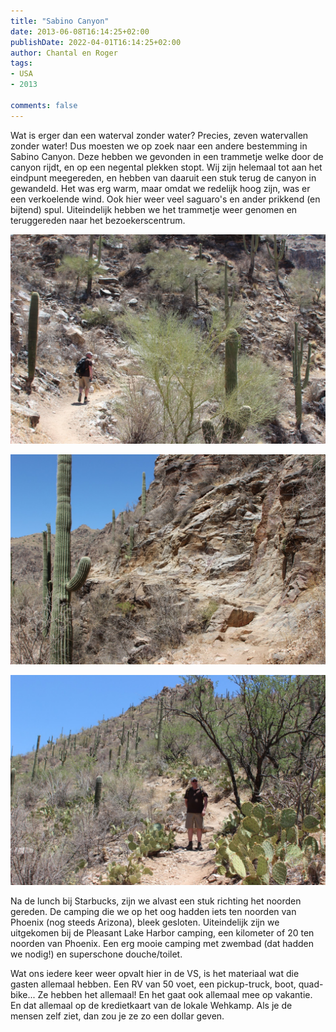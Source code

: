 ```yaml
---
title: "Sabino Canyon"
date: 2013-06-08T16:14:25+02:00
publishDate: 2022-04-01T16:14:25+02:00
author: Chantal en Roger
tags:
- USA
- 2013

comments: false
---
```


Wat is erger dan een waterval zonder water? Precies, zeven watervallen zonder water! Dus moesten we op zoek naar een andere bestemming in Sabino Canyon. Deze hebben we gevonden in een trammetje welke door de canyon rijdt, en op een negental plekken stopt. Wij zijn helemaal tot aan het eindpunt meegereden, en hebben van daaruit een stuk terug de canyon in gewandeld. Het was erg warm, maar omdat we redelijk hoog zijn, was er een verkoelende wind. Ook hier weer veel saguaro's en ander prikkend (en bijtend) spul. Uiteindelijk hebben we het trammetje weer genomen en teruggereden naar het bezoekerscentrum.

![Sabino Canyon](./images/IMG_3051.JPG)

![Sabino Canyon](./images/IMG_3056.JPG)

![Sabino Canyon](./images/IMG_3089.JPG)

Na de lunch bij Starbucks, zijn we alvast een stuk richting het noorden gereden. De camping die we op het oog hadden iets ten noorden van Phoenix (nog steeds Arizona), bleek gesloten. Uiteindelijk zijn we uitgekomen bij de Pleasant Lake Harbor camping, een kilometer of 20 ten noorden van Phoenix. Een erg mooie camping met zwembad (dat hadden we nodig!) en superschone douche/toilet.

Wat ons iedere keer weer opvalt hier in de VS, is het materiaal wat die gasten allemaal hebben. Een RV van 50 voet, een pickup-truck, boot, quad-bike... Ze hebben het allemaal! En het gaat ook allemaal mee op vakantie. En dat allemaal op de kredietkaart van de lokale Wehkamp. Als je de mensen zelf ziet, dan zou je ze zo een dollar geven.

